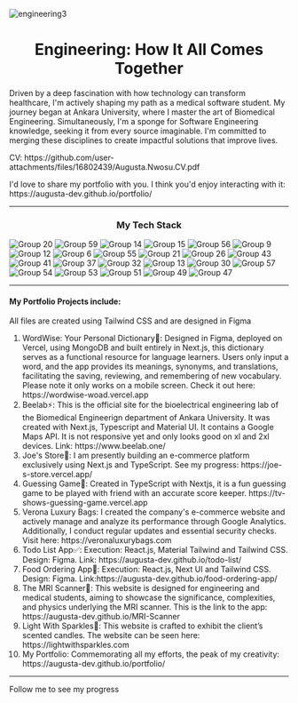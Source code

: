 ![engineering3](https://github.com/augusta-dev/augusta-dev/assets/109660213/30e84fb7-1863-4e98-bbb8-a5817514f321)

<h1 align='center'>Engineering: How It All Comes Together</h1>
<p>Driven by a deep fascination with how technology can transform healthcare, I'm actively shaping my path as a medical software student. My journey began at Ankara University, where I master the art of Biomedical Engineering. Simultaneously, I'm a sponge for Software Engineering knowledge, seeking it from every source imaginable. I'm committed to merging these disciplines to create impactful solutions that improve lives.</p>
<p> CV: https://github.com/user-attachments/files/16802439/Augusta.Nwosu.CV.pdf </p>
I'd love to share my portfolio with you. I think you'd enjoy interacting with it: https://augusta-dev.github.io/portfolio/
<hr>
<h3 align='center'>My Tech Stack</h3>

![Group 20](https://github.com/augusta-dev/augusta-dev/assets/109660213/675e1fa6-b687-40c1-9e28-926e81777d4c)
![Group 59](https://github.com/augusta-dev/augusta-dev/assets/109660213/8860c74c-933c-4cf1-84e6-efc1ab9a3dd7)
![Group 14](https://github.com/augusta-dev/augusta-dev/assets/109660213/21dd268f-30a0-435d-9825-2f1b4946d735)
![Group 15](https://github.com/augusta-dev/augusta-dev/assets/109660213/ac7dd24b-06d0-462d-a9cc-2f79e9a8fb38)
![Group 56](https://github.com/augusta-dev/augusta-dev/assets/109660213/55f0c4ad-bf00-4267-bc86-7dc8c0812fb2)
![Group 9](https://github.com/augusta-dev/augusta-dev/assets/109660213/70f997be-2943-4deb-b070-9f3ebaf816b4)
![Group 12](https://github.com/augusta-dev/augusta-dev/assets/109660213/df8ad99a-90ce-4179-b0f3-cebd38ea8eb7)
![Group 6](https://github.com/augusta-dev/augusta-dev/assets/109660213/38199f5d-4c23-4a7b-b8ad-ed4438db486b)
![Group 55](https://github.com/augusta-dev/augusta-dev/assets/109660213/302fd18a-bdc4-4105-89b9-f6b36fc4ea8f)
![Group 21](https://github.com/augusta-dev/augusta-dev/assets/109660213/84a057ed-46ee-4baf-9269-8c53c9de1bea)
![Group 26](https://github.com/augusta-dev/augusta-dev/assets/109660213/c02df273-1540-4f3d-a812-9b4bcb78282c)
![Group 43](https://github.com/augusta-dev/augusta-dev/assets/109660213/7fe72cce-3293-46c3-bbfd-3e473918fd33)
![Group 41](https://github.com/augusta-dev/augusta-dev/assets/109660213/f3cd5577-74a4-4896-8166-838cdf7e7731)
![Group 37](https://github.com/augusta-dev/augusta-dev/assets/109660213/7640d77a-79c8-4ee9-834a-65e98ac37c57)
![Group 32](https://github.com/augusta-dev/augusta-dev/assets/109660213/38e84c96-a648-423c-b6f3-185ca3f87cad)
![Group 13](https://github.com/augusta-dev/augusta-dev/assets/109660213/d7bc8482-79d4-4f59-a012-1d7d5072eb86)
![Group 30](https://github.com/augusta-dev/augusta-dev/assets/109660213/3b385ae3-0a61-45aa-a1aa-b564ea02e1ba)
![Group 57](https://github.com/augusta-dev/augusta-dev/assets/109660213/b705211c-8575-4c6e-947c-afa0bc3dc021)
![Group 54](https://github.com/augusta-dev/augusta-dev/assets/109660213/47a289f6-f4dd-4cee-816d-409c74638ba2)
![Group 53](https://github.com/augusta-dev/augusta-dev/assets/109660213/20ef9adf-30bc-424e-8440-c15102a01fd8)
![Group 51](https://github.com/augusta-dev/augusta-dev/assets/109660213/923e1834-c0de-494f-91f8-820acfd60de8)
![Group 49](https://github.com/augusta-dev/augusta-dev/assets/109660213/c45be740-ee5d-46de-9853-11c0011ce636)
![Group 47](https://github.com/augusta-dev/augusta-dev/assets/109660213/e0312ed6-b7c6-41a8-af56-326ad76ac7fa)


<hr>
<h4>My Portfolio Projects include:</h4>
<p>All files are created using Tailwind CSS and are designed in Figma</p>
<ol>
  <li>WordWise: Your Personal Dictionary📘: Designed in Figma, deployed on Vercel, using MongoDB  and built entirely in Next.js, this dictionary serves as a functional resource for language learners. Users only input a word, and the app provides its meanings, synonyms, and translations, facilitating the saving, reviewing, and remembering of new vocabulary. Please note it only works on a mobile screen. Check it out here: https://wordwise-woad.vercel.app </li>
  <li>Beelab⚡: This is the official site for the bioelectrical engineering lab of the Biomedical Engineerign department of Ankara University. It was created with Next.js, Typescript and Material UI. It contains a Google Maps API. It is not responsive yet and only looks good on xl and 2xl devices. Link: https://www.beelab.one/</li>
  <li>Joe's Store👔: I am presently building an e-commerce platform exclusively using Next.js and TypeScript. See my progress: https://joe-s-store.vercel.app/</li>
  <li>Guessing Game🤔: Created in TypeScript with Nextjs, it is a fun guessing game to be played with friend with an accurate score keeper. https://tv-shows-guessing-game.vercel.app</li>
  <li>Verona Luxury Bags: I created the company's e-commerce website and actively manage and analyze its performance through Google Analytics. Additionally, I conduct regular updates and essential security checks. Visit here: https://veronaluxurybags.com </li>
  <li>Todo List App✅: Execution: React.js, Material Tailwind and Tailwind CSS. Design: Figma. Link: https://augusta-dev.github.io/todo-list/ </li>
  <li>Food Ordering App🍔: Execution: React.js, Next UI and Tailwind CSS. Design: Figma. Link:https://augusta-dev.github.io/food-ordering-app/</li>
  <li>The MRI Scanner🦴: This website is designed for engineering and medical students, aiming to showcase the significance, complexities, and physics underlying the MRI scanner. This is the link to the app: https://augusta-dev.github.io/MRI-Scanner </li>
  <li>Light With Sparkles🌟: This website is crafted to exhibit the client’s scented candles. The website can be seen here: https://lightwithsparkles.com</li>
  <li>My Portfolio: Commemorating all my efforts, the peak of my creativity: https://augusta-dev.github.io/portfolio/</li>
</ol>

<hr>
<p>Follow me to see my progress</p>
